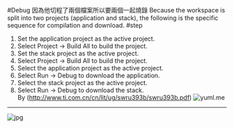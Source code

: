 #Debug 因為他切程了兩個檔案所以要兩個一起燒錄
Because the workspace is split into two projects (application and stack), the following is the specific sequence for compilation and download.
#step
1. Set the application project as the active project.
2. Select Project → Build All to build the project.
3. Set the stack project as the active project.
4. Select Project → Build All to build the project.
5. Select the application project as the active project.
6. Select Run → Debug to download the application.
7. Select the stack project as the active project.
8. Select Run → Debug to download the stack.<br>
By (http://www.ti.com.cn/cn/lit/ug/swru393b/swru393b.pdf)
![yuml.me](http://yuml.me/e284bdd4)
___
![jpg](./img/SensorTag.jpg)


